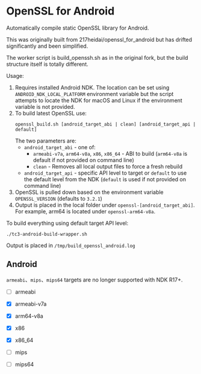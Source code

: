 # OpenSSL for Android
Automatically compile static OpenSSL library for Android.

This was originally built from 217heidai/openssl_for_android but has drifted significantly and been simplified.

The worker script is build_openssh.sh as in the original fork, but the build structure itself is totally different.

Usage:
1. Requires installed Android NDK. The location can be set using `ANDROID_NDK_LOCAL_PLATFORM` environment variable but the script attempts to locate the NDK for macOS and Linux if the environment variable is not provided.
1. To build latest OpenSSL use:
    ```
    openssl_build.sh [android_target_abi | clean] [android_target_api | default]
    ```
    The two parameters are:
    * `android_target_abi` - one of:
        * `armeabi-v7a`, `arm64-v8a`, `x86`, `x86_64` - ABI to build (`arm64-v8a` is default if not provided on command line)
        * `clean` - Removes all local output files to force a fresh rebuild
    * `android_target_api` - specific API level to target or `default` to use the default level from the NDK (`default` is used if not provided on command line)
1. OpenSSL is pulled down based on the environment variable `OPENSSL_VERSION` (defaults to `3.2.1`)
1. Output is placed in the local folder under `openssl-[android_target_abi]`. For example, arm64 is located under `openssl-arm64-v8a`.

To build everything using default target API level:
```
./tc3-android-build-wrapper.sh
```
Output is placed in `/tmp/build_openssl_android.log`

## Android
`armeabi`、`mips`、`mips64` targets are no longer supported with NDK R17+.
* [ ] armeabi
* [x] armeabi-v7a
* [x] arm64-v8a
* [x] x86
* [x] x86_64
* [ ] mips
* [ ] mips64

